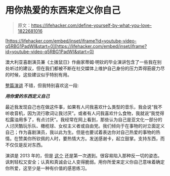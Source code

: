 # 用你热爱的东西来定义你自己

> 原文：<https://lifehacker.com/define-yourself-by-what-you-love-1822681016>

 [https://lifehacker.com/embed/inset/iframe?id=youtube-video-q5RBG1PadWI&start=0](https://lifehacker.com/embed/inset/iframe?id=youtube-video-q5RBG1PadWI&start=0) 

澳大利亚喜剧演员兼《土拨鼠日》作曲家蒂姆·明钦的毕业演讲包含了一些我在别处听过的建议，但在我们都被不断在社交媒体上维护自己身份的压力弄得筋疲力尽的时候，这些建议似乎特别有用。



[整篇演讲](http://www.timminchin.com/2013/09/25/occasional-address/) 不错，但我特别喜欢这一段:

***用你爱的东西定义自己***

最近我发现自己也在做这件事，如果有人问我喜欢什么类型的音乐，我会说“我不听收音机，因为流行歌词让我讨厌”。或者有人问我喜欢什么食物，我就说“我觉得松露油用多了，有点讨厌”。我经常在网上看到，那些认为自己是亚文化一部分的人讨厌酷玩乐队、橄榄球、女权主义者或自由党。我们倾向于在事物的对立面定义自己；作为喜剧演员，我以此为生。但是也要试着表达你对自己热爱的事物的热情。在赞美你所钦佩的人时，要热情大方。发送感谢卡，起立鼓掌。支持东西，而不仅仅是反对东西。

演讲是 2013 年的，但是 [这个](https://twitter.com/hiutdenim/status/958269662126632960) 还是第一次遇到。很容易陷入那种反一切的姿态。讽刺轻松又安全；认真和真诚会让人变得脆弱。用你所爱来定义你自己意味着确定你所爱，这至少是一种有价值的感恩练习。